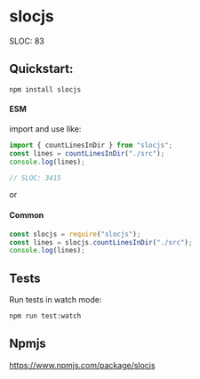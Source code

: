 # slocjs

SLOC: 83

## Quickstart:

```
npm install slocjs
```

#### ESM

import and use like:
```js
import { countLinesInDir } from "slocjs";
const lines = countLinesInDir("./src");
console.log(lines);

// SLOC: 3415
```

or

#### Common

```js
const slocjs = require("slocjs");
const lines = slocjs.countLinesInDir("./src");
console.log(lines);
```

## Tests

Run tests in watch mode:

```bash
npm run test:watch
```

## Npmjs

https://www.npmjs.com/package/slocjs
